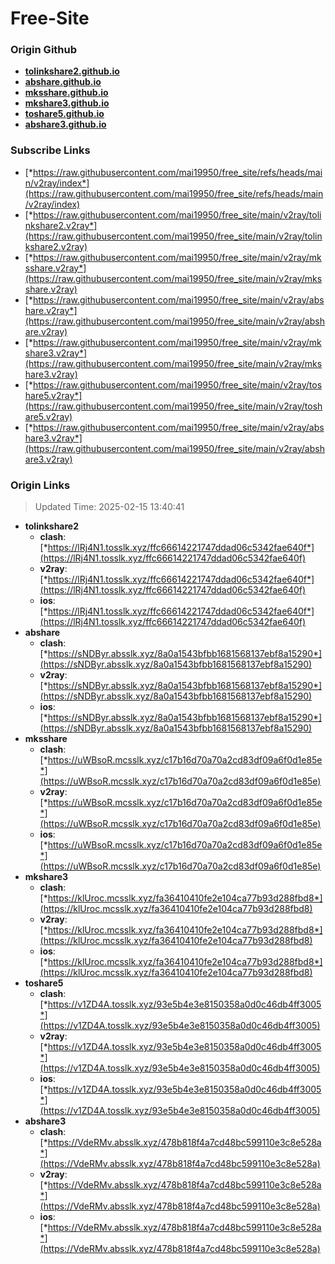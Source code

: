 # Free-Site

### Origin Github

- [**tolinkshare2.github.io**](https://github.com/tolinkshare2/tolinkshare2.github.io)
- [**abshare.github.io**](https://github.com/abshare/abshare.github.io)
- [**mksshare.github.io**](https://github.com/mksshare/mksshare.github.io)
- [**mkshare3.github.io**](https://github.com/mkshare3/mkshare3.github.io)
- [**toshare5.github.io**](https://github.com/toshare5/toshare5.github.io)
- [**abshare3.github.io**](https://github.com/abshare3/abshare3.github.io)

### Subscribe Links

- [*https://raw.githubusercontent.com/mai19950/free_site/refs/heads/main/v2ray/index*](https://raw.githubusercontent.com/mai19950/free_site/refs/heads/main/v2ray/index)
- [*https://raw.githubusercontent.com/mai19950/free_site/main/v2ray/tolinkshare2.v2ray*](https://raw.githubusercontent.com/mai19950/free_site/main/v2ray/tolinkshare2.v2ray)
- [*https://raw.githubusercontent.com/mai19950/free_site/main/v2ray/mksshare.v2ray*](https://raw.githubusercontent.com/mai19950/free_site/main/v2ray/mksshare.v2ray)
- [*https://raw.githubusercontent.com/mai19950/free_site/main/v2ray/abshare.v2ray*](https://raw.githubusercontent.com/mai19950/free_site/main/v2ray/abshare.v2ray)
- [*https://raw.githubusercontent.com/mai19950/free_site/main/v2ray/mkshare3.v2ray*](https://raw.githubusercontent.com/mai19950/free_site/main/v2ray/mkshare3.v2ray)
- [*https://raw.githubusercontent.com/mai19950/free_site/main/v2ray/toshare5.v2ray*](https://raw.githubusercontent.com/mai19950/free_site/main/v2ray/toshare5.v2ray)
- [*https://raw.githubusercontent.com/mai19950/free_site/main/v2ray/abshare3.v2ray*](https://raw.githubusercontent.com/mai19950/free_site/main/v2ray/abshare3.v2ray)

### Origin Links

> Updated Time: 2025-02-15 13:40:41

- **tolinkshare2**
  - **clash**: [*https://lRj4N1.tosslk.xyz/ffc66614221747ddad06c5342fae640f*](https://lRj4N1.tosslk.xyz/ffc66614221747ddad06c5342fae640f)
  - **v2ray**: [*https://lRj4N1.tosslk.xyz/ffc66614221747ddad06c5342fae640f*](https://lRj4N1.tosslk.xyz/ffc66614221747ddad06c5342fae640f)
  - **ios**: [*https://lRj4N1.tosslk.xyz/ffc66614221747ddad06c5342fae640f*](https://lRj4N1.tosslk.xyz/ffc66614221747ddad06c5342fae640f)
- **abshare**
  - **clash**: [*https://sNDByr.absslk.xyz/8a0a1543bfbb1681568137ebf8a15290*](https://sNDByr.absslk.xyz/8a0a1543bfbb1681568137ebf8a15290)
  - **v2ray**: [*https://sNDByr.absslk.xyz/8a0a1543bfbb1681568137ebf8a15290*](https://sNDByr.absslk.xyz/8a0a1543bfbb1681568137ebf8a15290)
  - **ios**: [*https://sNDByr.absslk.xyz/8a0a1543bfbb1681568137ebf8a15290*](https://sNDByr.absslk.xyz/8a0a1543bfbb1681568137ebf8a15290)
- **mksshare**
  - **clash**: [*https://uWBsoR.mcsslk.xyz/c17b16d70a70a2cd83df09a6f0d1e85e*](https://uWBsoR.mcsslk.xyz/c17b16d70a70a2cd83df09a6f0d1e85e)
  - **v2ray**: [*https://uWBsoR.mcsslk.xyz/c17b16d70a70a2cd83df09a6f0d1e85e*](https://uWBsoR.mcsslk.xyz/c17b16d70a70a2cd83df09a6f0d1e85e)
  - **ios**: [*https://uWBsoR.mcsslk.xyz/c17b16d70a70a2cd83df09a6f0d1e85e*](https://uWBsoR.mcsslk.xyz/c17b16d70a70a2cd83df09a6f0d1e85e)
- **mkshare3**
  - **clash**: [*https://klUroc.mcsslk.xyz/fa36410410fe2e104ca77b93d288fbd8*](https://klUroc.mcsslk.xyz/fa36410410fe2e104ca77b93d288fbd8)
  - **v2ray**: [*https://klUroc.mcsslk.xyz/fa36410410fe2e104ca77b93d288fbd8*](https://klUroc.mcsslk.xyz/fa36410410fe2e104ca77b93d288fbd8)
  - **ios**: [*https://klUroc.mcsslk.xyz/fa36410410fe2e104ca77b93d288fbd8*](https://klUroc.mcsslk.xyz/fa36410410fe2e104ca77b93d288fbd8)
- **toshare5**
  - **clash**: [*https://v1ZD4A.tosslk.xyz/93e5b4e3e8150358a0d0c46db4ff3005*](https://v1ZD4A.tosslk.xyz/93e5b4e3e8150358a0d0c46db4ff3005)
  - **v2ray**: [*https://v1ZD4A.tosslk.xyz/93e5b4e3e8150358a0d0c46db4ff3005*](https://v1ZD4A.tosslk.xyz/93e5b4e3e8150358a0d0c46db4ff3005)
  - **ios**: [*https://v1ZD4A.tosslk.xyz/93e5b4e3e8150358a0d0c46db4ff3005*](https://v1ZD4A.tosslk.xyz/93e5b4e3e8150358a0d0c46db4ff3005)
- **abshare3**
  - **clash**: [*https://VdeRMv.absslk.xyz/478b818f4a7cd48bc599110e3c8e528a*](https://VdeRMv.absslk.xyz/478b818f4a7cd48bc599110e3c8e528a)
  - **v2ray**: [*https://VdeRMv.absslk.xyz/478b818f4a7cd48bc599110e3c8e528a*](https://VdeRMv.absslk.xyz/478b818f4a7cd48bc599110e3c8e528a)
  - **ios**: [*https://VdeRMv.absslk.xyz/478b818f4a7cd48bc599110e3c8e528a*](https://VdeRMv.absslk.xyz/478b818f4a7cd48bc599110e3c8e528a)
